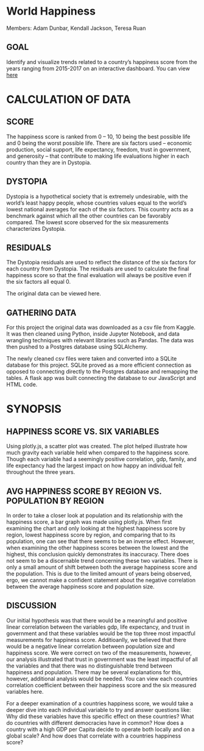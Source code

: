 # World Happiness

Members: Adam Dunbar, Kendall Jackson, Teresa Ruan


## GOAL
Identify and visualize trends related to a country’s happiness score from the years ranging from 2015-2017 on an interactive dashboard. You can view [here](https://country-happiness.herokuapp.com/)

# CALCULATION OF DATA
## SCORE
The happiness score is ranked from 0 – 10, 10 being the best possible life and 0 being the worst possible life. There are six factors used – economic production, social support, life expectancy, freedom, trust in government, and generosity – that contribute to making life evaluations higher in each country than they are in Dystopia.

## DYSTOPIA
Dystopia is a hypothetical society that is extremely undesirable, with the world’s least happy people, whose countries values equal to the world’s lowest national averages for each of the six factors. This country acts as a benchmark against which all the other countries can be favorably compared. The lowest score observed for the six measurements characterizes Dystopia.

## RESIDUALS
The Dystopia residuals are used to reflect the distance of the six factors for each country from Dystopia. The residuals are used to calculate the final happiness score so that the final evaluation will always be positive even if the six factors all equal 0.

The original data can be viewed here.

## GATHERING DATA
For this project the original data was downloaded as a csv file from Kaggle. It was then cleaned using Python, inside Jupyter Notebook, and data wrangling techniques with relevant libraries such as Pandas. The data was then pushed to a Postgres database using SQLAlchemy.

The newly cleaned csv files were taken and converted into a SQLite database for this project. SQLite proved as a more efficient connection as opposed to connecting directly to the Postgres database and remapping the tables. A flask app was built connecting the database to our JavaScript and HTML code.

# SYNOPSIS

## HAPPINESS SCORE VS. SIX VARIABLES
Using plotly.js, a scatter plot was created. The plot helped illustrate how much gravity each variable held when compared to the happiness score. Though each variable had a seemingly positive correlation, gdp, family, and life expectancy had the largest impact on how happy an individual felt throughout the three years.


## AVG HAPPINESS SCORE BY REGION VS. POPULATION BY REGION
In order to take a closer look at population and its relationship with the happiness score, a bar graph was made using plotly.js. When first examining the chart and only looking at the highest happiness score by region, lowest happiness score by region, and comparing that to its population, one can see that there seems to be an inverse effect. However, when examining the other happiness scores between the lowest and the highest, this conclusion quickly demonstrates its inaccuracy. There does not seem to be a discernable trend concerning these two variables. There is only a small amount of shift between both the average happiness score and the population. This is due to the limited amount of years being observed, ergo, we cannot make a confident statement about the negative correlation between the average happiness score and population size.

## DISCUSSION
Our initial hypothesis was that there would be a meaningful and positive linear correlation between the variables gdp, life expectancy, and trust in government and that these variables would be the top three most impactful measurements for happiness score. Additioanlly, we believed that there would be a negative linear correlation between population size and happiness score. We were correct on two of the measurements, however, our analysis illustrated that trust in government was the least impactful of all the variables and that there was no distinguishable trend between happiness and population. There may be several explanations for this, however, additional analysis would be needed. You can view each countries correlation coefficient between their happiness score and the six measured variables here.

For a deeper examination of a countries happiness score, we would take a deeper dive into each individual variable to try and answer questions like: Why did these variables have this specific effect on these countries? What do countries with different democracies have in common? How does a country with a high GDP per Capita decide to operate both locally and on a global scale? And how does that correlate with a countries happiness score?
